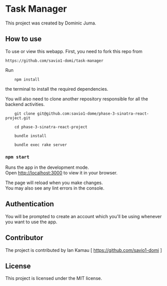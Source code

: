# Task Manager
This project was created by Dominic Juma.

## How to use
To use or view this webapp.
First, you need to fork this repo from

    https://github.com/savio1-domi/task-manager
Run

        npm install
 the terminal to install the required dependencies.

You will also need to clone another repository responsible for all the backend activities.

        git clone git@github.com:savio1-dome/phase-3-sinatra-react-project.git

        cd phase-3-sinatra-react-project

        bundle install

        bundle exec rake server

### `npm start`

Runs the app in the development mode.\
Open [http://localhost:3000](http://localhost:3000) to view it in your browser.

The page will reload when you make changes.\
You may also see any lint errors in the console.

## Authentication
You will be prompted to create an account which you'll be using whenever you want to use the app.


## Contributor
The project is contributed by Ian Kamau [ https://github.com/savio1-domi ]

## License
This project is licensed under the MIT license.


